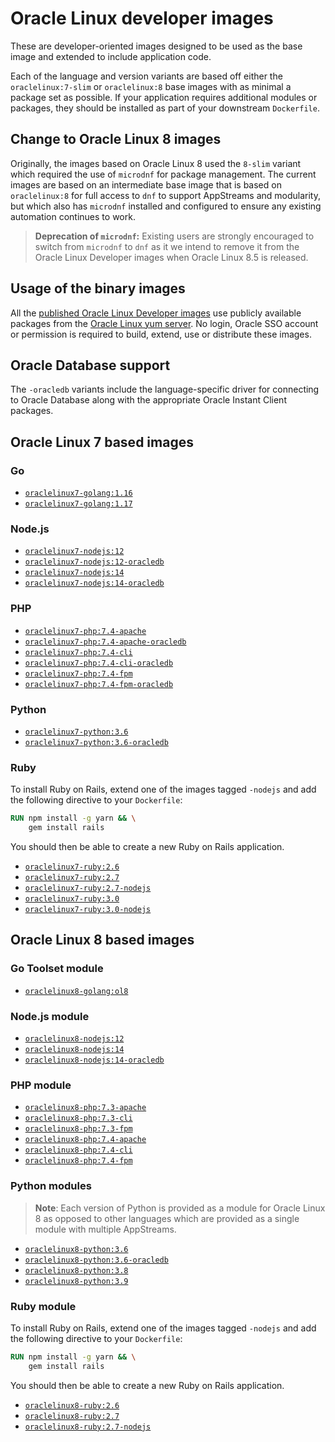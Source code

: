 # Oracle Linux developer images

These are developer-oriented images designed to be used as the base image and
extended to include application code.

Each of the language and version variants are based off either the
`oraclelinux:7-slim` or `oraclelinux:8` base images with as minimal a
package set as possible. If your application requires additional modules or
packages, they should be installed as part of your downstream `Dockerfile`.

## Change to Oracle Linux 8 images

Originally, the images based on Oracle Linux 8 used the `8-slim` variant which
required the use of `microdnf` for package management. The current images are
based on an intermediate base image that is based on `oraclelinux:8` for full
access to `dnf` to support AppStreams and modularity, but which also has 
`microdnf` installed and configured to ensure any existing automation continues
to work.

> **Deprecation of `microdnf`:** 
> Existing users are strongly encouraged to switch from `microdnf` to `dnf` as
> it we intend to remove it from the Oracle Linux Developer images when Oracle Linux 8.5 is released.

## Usage of the binary images

All the [published Oracle Linux Developer images](https://github.com/orgs/oracle/packages?repo_name=docker-images)
use publicly available packages from the [Oracle Linux yum server](https://yum.oracle.com).
No login, Oracle SSO account or permission is required to build, extend, use or distribute these images.

## Oracle Database support

The `-oracledb` variants include the language-specific driver for connecting to
Oracle Database along with the appropriate Oracle Instant Client packages.

## Oracle Linux 7 based images

### Go

* [`oraclelinux7-golang:1.16`](oraclelinux7/golang/1.16/Dockerfile)
* [`oraclelinux7-golang:1.17`](oraclelinux7/golang/1.17/Dockerfile)

### Node.js

* [`oraclelinux7-nodejs:12`](oraclelinux7/nodejs/12/Dockerfile)
* [`oraclelinux7-nodejs:12-oracledb`](oraclelinux7/nodejs/12-oracledb/Dockerfile)
* [`oraclelinux7-nodejs:14`](oraclelinux7/nodejs/14/Dockerfile)
* [`oraclelinux7-nodejs:14-oracledb`](oraclelinux7/nodejs/14-oracledb/Dockerfile)

### PHP

* [`oraclelinux7-php:7.4-apache`](oraclelinux7/php/7.4-apache/Dockerfile)
* [`oraclelinux7-php:7.4-apache-oracledb`](oraclelinux7/php/7.4-apache-oracledb/Dockerfile)
* [`oraclelinux7-php:7.4-cli`](oraclelinux7/php/7.4-cli/Dockerfile)
* [`oraclelinux7-php:7.4-cli-oracledb`](oraclelinux7/php/7.4-cli-oracledb/Dockerfile)
* [`oraclelinux7-php:7.4-fpm`](oraclelinux7/php/7.4-fpm/Dockerfile)
* [`oraclelinux7-php:7.4-fpm-oracledb`](oraclelinux7/php/7.4-fpm-oracledb/Dockerfile)

### Python

* [`oraclelinux7-python:3.6`](oraclelinux7/python/3.6/Dockerfile)
* [`oraclelinux7-python:3.6-oracledb`](oraclelinux7/python/3.6-oracledb/Dockerfile)

### Ruby

To install Ruby on Rails, extend one of the images tagged `-nodejs` and add the
following directive to your `Dockerfile`:

```dockerfile
RUN npm install -g yarn && \
    gem install rails
```

You should then be able to create a new Ruby on Rails application.

* [`oraclelinux7-ruby:2.6`](oraclelinux7/ruby/2.6/Dockerfile)
* [`oraclelinux7-ruby:2.7`](oraclelinux7/ruby/2.7/Dockerfile)
* [`oraclelinux7-ruby:2.7-nodejs`](oraclelinux7/ruby/2.7-nodejs/Dockerfile)
* [`oraclelinux7-ruby:3.0`](oraclelinux7/ruby/3.0/Dockerfile)
* [`oraclelinux7-ruby:3.0-nodejs`](oraclelinux7/ruby/3.0-nodejs/Dockerfile)

## Oracle Linux 8 based images

### Go Toolset module

* [`oraclelinux8-golang:ol8`](oraclelinux8/golang/ol8/Dockerfile)

### Node.js module

* [`oraclelinux8-nodejs:12`](oraclelinux8/nodejs/12/Dockerfile)
* [`oraclelinux8-nodejs:14`](oraclelinux8/nodejs/14/Dockerfile)
* [`oraclelinux8-nodejs:14-oracledb`](oraclelinux8/nodejs/14-oracledb/Dockerfile)

### PHP module

* [`oraclelinux8-php:7.3-apache`](oraclelinux8/php/7.3-apache/Dockerfile)
* [`oraclelinux8-php:7.3-cli`](oraclelinux8/php/7.3-cli/Dockerfile)
* [`oraclelinux8-php:7.3-fpm`](oraclelinux8/php/7.3-fpm/Dockerfile)
* [`oraclelinux8-php:7.4-apache`](oraclelinux8/php/7.4-apache/Dockerfile)
* [`oraclelinux8-php:7.4-cli`](oraclelinux8/php/7.4-cli/Dockerfile)
* [`oraclelinux8-php:7.4-fpm`](oraclelinux8/php/7.4-fpm/Dockerfile)

### Python modules

> **Note**: Each version of Python is provided as a module for Oracle
> Linux 8 as opposed to other languages which are provided as a single module
> with multiple AppStreams.

* [`oraclelinux8-python:3.6`](oraclelinux8/python/3.6/Dockerfile)
* [`oraclelinux8-python:3.6-oracledb`](oraclelinux8/python/3.6-oracledb/Dockerfile)
* [`oraclelinux8-python:3.8`](oraclelinux8/python/3.8/Dockerfile)
* [`oraclelinux8-python:3.9`](oraclelinux8/python/3.9/Dockerfile)

### Ruby module

To install Ruby on Rails, extend one of the images tagged `-nodejs` and add the
following directive to your `Dockerfile`:

```dockerfile
RUN npm install -g yarn && \
    gem install rails
```

You should then be able to create a new Ruby on Rails application.

* [`oraclelinux8-ruby:2.6`](oraclelinux8/ruby/2.6/Dockerfile)
* [`oraclelinux8-ruby:2.7`](oraclelinux8/ruby/2.7/Dockerfile)
* [`oraclelinux8-ruby:2.7-nodejs`](oraclelinux8/ruby/2.7-nodejs/Dockerfile)

